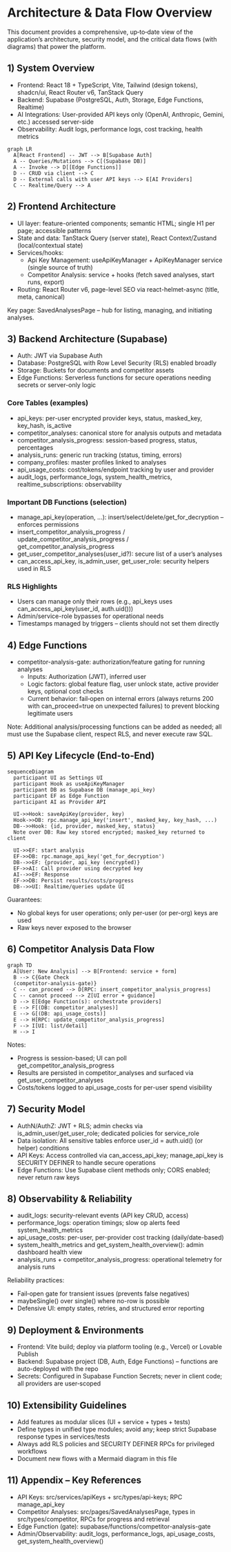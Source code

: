 # Architecture & Data Flow Overview

This document provides a comprehensive, up‑to‑date view of the application’s architecture, security model, and the critical data flows (with diagrams) that power the platform.

## 1) System Overview

- Frontend: React 18 + TypeScript, Vite, Tailwind (design tokens), shadcn/ui, React Router v6, TanStack Query
- Backend: Supabase (PostgreSQL, Auth, Storage, Edge Functions, Realtime)
- AI Integrations: User-provided API keys only (OpenAI, Anthropic, Gemini, etc.) accessed server-side
- Observability: Audit logs, performance logs, cost tracking, health metrics

```mermaid
graph LR
  A[React Frontend] -- JWT --> B[Supabase Auth]
  A -- Queries/Mutations --> C[(Supabase DB)]
  A -- Invoke --> D[[Edge Functions]]
  D -- CRUD via client --> C
  D -- External calls with user API keys --> E[AI Providers]
  C -- Realtime/Query --> A
```

## 2) Frontend Architecture

- UI layer: feature-oriented components; semantic HTML; single H1 per page; accessible patterns
- State and data: TanStack Query (server state), React Context/Zustand (local/contextual state)
- Services/hooks:
  - Api Key Management: useApiKeyManager + ApiKeyManager service (single source of truth)
  - Competitor Analysis: service + hooks (fetch saved analyses, start runs, export)
- Routing: React Router v6, page-level SEO via react-helmet-async (title, meta, canonical)

Key page: SavedAnalysesPage – hub for listing, managing, and initiating analyses.

## 3) Backend Architecture (Supabase)

- Auth: JWT via Supabase Auth
- Database: PostgreSQL with Row Level Security (RLS) enabled broadly
- Storage: Buckets for documents and competitor assets
- Edge Functions: Serverless functions for secure operations needing secrets or server-only logic

### Core Tables (examples)
- api_keys: per-user encrypted provider keys, status, masked_key, key_hash, is_active
- competitor_analyses: canonical store for analysis outputs and metadata
- competitor_analysis_progress: session-based progress, status, percentages
- analysis_runs: generic run tracking (status, timing, errors)
- company_profiles: master profiles linked to analyses
- api_usage_costs: cost/tokens/endpoint tracking by user and provider
- audit_logs, performance_logs, system_health_metrics, realtime_subscriptions: observability

### Important DB Functions (selection)
- manage_api_key(operation, ...): insert/select/delete/get_for_decryption – enforces permissions
- insert_competitor_analysis_progress / update_competitor_analysis_progress / get_competitor_analysis_progress
- get_user_competitor_analyses(user_id?): secure list of a user’s analyses
- can_access_api_key, is_admin_user, get_user_role: security helpers used in RLS

### RLS Highlights
- Users can manage only their rows (e.g., api_keys uses can_access_api_key(user_id, auth.uid()))
- Admin/service-role bypasses for operational needs
- Timestamps managed by triggers – clients should not set them directly

## 4) Edge Functions

- competitor-analysis-gate: authorization/feature gating for running analyses
  - Inputs: Authorization (JWT), inferred user
  - Logic factors: global feature flag, user unlock state, active provider keys, optional cost checks
  - Current behavior: fail‑open on internal errors (always returns 200 with can_proceed=true on unexpected failures) to prevent blocking legitimate users

Note: Additional analysis/processing functions can be added as needed; all must use the Supabase client, respect RLS, and never execute raw SQL.

## 5) API Key Lifecycle (End‑to‑End)

```mermaid
sequenceDiagram
  participant UI as Settings UI
  participant Hook as useApiKeyManager
  participant DB as Supabase DB (manage_api_key)
  participant EF as Edge Function
  participant AI as Provider API

  UI->>Hook: saveApiKey(provider, key)
  Hook->>DB: rpc.manage_api_key('insert', masked_key, key_hash, ...)
  DB-->>Hook: {id, provider, masked_key, status}
  Note over DB: Raw key stored encrypted; masked_key returned to client

  UI->>EF: start analysis
  EF->>DB: rpc.manage_api_key('get_for_decryption')
  DB-->>EF: {provider, api_key (encrypted)}
  EF->>AI: Call provider using decrypted key
  AI-->>EF: Response
  EF->>DB: Persist results/costs/progress
  DB-->>UI: Realtime/queries update UI
```

Guarantees:
- No global keys for user operations; only per-user (or per-org) keys are used
- Raw keys never exposed to the browser

## 6) Competitor Analysis Data Flow

```mermaid
graph TD
  A[User: New Analysis] --> B[Frontend: service + form]
  B --> C{Gate Check
  (competitor-analysis-gate)}
  C -- can_proceed --> D[RPC: insert_competitor_analysis_progress]
  C -- cannot proceed --> Z[UI error + guidance]
  D --> E[Edge Function(s): orchestrate providers]
  E --> F[(DB: competitor_analyses)]
  E --> G[(DB: api_usage_costs)]
  E --> H[RPC: update_competitor_analysis_progress]
  F --> I[UI: list/detail]
  H --> I
```

Notes:
- Progress is session-based; UI can poll get_competitor_analysis_progress
- Results are persisted in competitor_analyses and surfaced via get_user_competitor_analyses
- Costs/tokens logged to api_usage_costs for per-user spend visibility

## 7) Security Model

- AuthN/AuthZ: JWT + RLS; admin checks via is_admin_user/get_user_role; dedicated policies for service_role
- Data isolation: All sensitive tables enforce user_id = auth.uid() (or helper) conditions
- API Keys: Access controlled via can_access_api_key; manage_api_key is SECURITY DEFINER to handle secure operations
- Edge Functions: Use Supabase client methods only; CORS enabled; never return raw keys

## 8) Observability & Reliability

- audit_logs: security-relevant events (API key CRUD, access)
- performance_logs: operation timings; slow op alerts feed system_health_metrics
- api_usage_costs: per-user, per-provider cost tracking (daily/date-based)
- system_health_metrics and get_system_health_overview(): admin dashboard health view
- analysis_runs + competitor_analysis_progress: operational telemetry for analysis runs

Reliability practices:
- Fail‑open gate for transient issues (prevents false negatives)
- maybeSingle() over single() where no-row is possible
- Defensive UI: empty states, retries, and structured error reporting

## 9) Deployment & Environments

- Frontend: Vite build; deploy via platform tooling (e.g., Vercel) or Lovable Publish
- Backend: Supabase project (DB, Auth, Edge Functions) – functions are auto-deployed with the repo
- Secrets: Configured in Supabase Function Secrets; never in client code; all providers are user‑scoped

## 10) Extensibility Guidelines

- Add features as modular slices (UI + service + types + tests)
- Define types in unified type modules; avoid any; keep strict Supabase response types in services/tests
- Always add RLS policies and SECURITY DEFINER RPCs for privileged workflows
- Document new flows with a Mermaid diagram in this file

## 11) Appendix – Key References

- API Keys: src/services/apiKeys + src/types/api-keys; RPC manage_api_key
- Competitor Analyses: src/pages/SavedAnalysesPage, types in src/types/competitor, RPCs for progress and retrieval
- Edge Function (gate): supabase/functions/competitor-analysis-gate
- Admin/Observability: audit_logs, performance_logs, api_usage_costs, get_system_health_overview()
